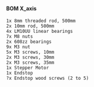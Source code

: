 #### BOM X_axis
    1x 8mm threaded rod, 500mm
    2x 10mm rod, 500mm
    4x LM10UU linear bearings
    7x M8 nuts
    2x 608zz bearings
    9x M3 nut
    5x M3 screws, 10mm
    2x M3 screws, 30mm
    2x M3 screws, 35mm
    1x Stepper Motor
    1x Endstop
    ?x Endstop wood screws (2 to 5)
